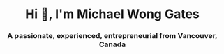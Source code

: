 <h1 align="center">Hi 👋, I'm Michael Wong Gates</h1>
<h3 align="center">A passionate, experienced, entrepreneurial from Vancouver, Canada</h3>

<!-- <h4>I used to work in GitLab organizations before, but I started to move my repositories to GitHub last year and I love this platform. In GitHub, I'm growing myself and contributing. I recommend GitHub to you all. This is magic... 😊 </h4> -->
